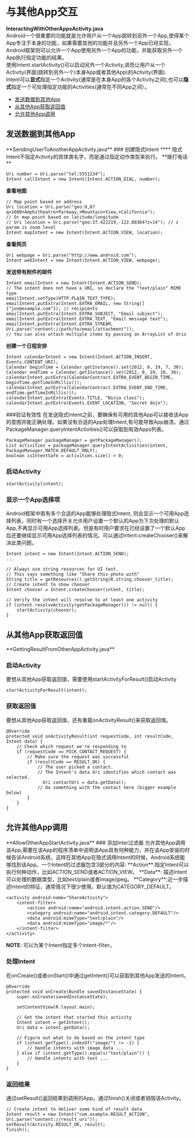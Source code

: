 # 与其他App交互
**InteractingWithOtherAppsActivity.java**  
Android一个很重要的功能就是允许用户从一个App跳转到另外一个App,使得某个App专注于本身的功能，如果需要其他的功能并且另外一个App已经实现，Android框架则可以允许一个App使用另外一个App的功能，并能获取另外一个App执行指定功能的结果。  
使用Intent.startActivity()可以启动另外一个Activity,进而让用户从一个Activity(界面)跳转到另外一个(本身App或者其他App)的Activity(界面).  
Intent可以**显式**指定一个Activity(通常是在本身App的各个Activity之间),也可以**隐式**指定一个可处理指定功能的Activities(通常在不同App之间）。  

* [发送数据到其他App](#sendUsersToAnotherApp)
* [从其他App获取返回值](#getResultFromAnotherApp)
* [允许其他App调用](#allowOtherAppInvoke)

<h2 id="sendUsersToAnotherApp">发送数据到其他App</h2>
**SendingUserToAnotherAppActivity.java**
### 创建隐式Intent
****
隐式Intent不指定Activity的具体类名字，而是通过指定动作类型来执行。  
**拨打电话**  

```
Uri number = Uri.parse("tel:5551234");
Intent callIntent = new Intent(Intent.ACTION_DIAL, number);
```
**查看地图** 
 
```
// Map point based on address
Uri location = Uri.parse("geo:0,0?q=1600+Amphitheatre+Parkway,+Mountain+View,+California");
// Or map point based on latitude/longitude
// Uri location = Uri.parse("geo:37.422219,-122.08364?z=14"); // z param is zoom level
Intent mapIntent = new Intent(Intent.ACTION_VIEW, location);
```
**查看网页**

```
Uri webpage = Uri.parse("http://www.android.com");
Intent webIntent = new Intent(Intent.ACTION_VIEW, webpage);
```

**发送带有附件的邮件**

```
Intent emailIntent = new Intent(Intent.ACTION_SEND);
// The intent does not have a URI, so declare the "text/plain" MIME type
emailIntent.setType(HTTP.PLAIN_TEXT_TYPE);
emailIntent.putExtra(Intent.EXTRA_EMAIL, new String[] {"jon@example.com"}); // recipients
emailIntent.putExtra(Intent.EXTRA_SUBJECT, "Email subject");
emailIntent.putExtra(Intent.EXTRA_TEXT, "Email message text");
emailIntent.putExtra(Intent.EXTRA_STREAM, Uri.parse("content://path/to/email/attachment"));
// You can also attach multiple items by passing an ArrayList of Uris
```
**创建一个日程安排**

```
Intent calendarIntent = new Intent(Intent.ACTION_INSERT, Events.CONTENT_URI);
Calendar beginTime = Calendar.getInstance().set(2012, 0, 19, 7, 30);
Calendar endTime = Calendar.getInstance().set(2012, 0, 19, 10, 30);
calendarIntent.putExtra(CalendarContract.EXTRA_EVENT_BEGIN_TIME, beginTime.getTimeInMillis());
calendarIntent.putExtra(CalendarContract.EXTRA_EVENT_END_TIME, endTime.getTimeInMillis());
calendarIntent.putExtra(Events.TITLE, "Ninja class");
calendarIntent.putExtra(Events.EVENT_LOCATION, "Secret dojo");
```
###验证有效性
在发送隐式Intent之前，要确保有可用的其他App可以接收该App的意图并能正确处理。如果没有合适的App处理Intent,有可能导致App崩溃。通过PackageManager.queryIntentActivities()可以获取到有效Apps列表。

```
PackageManager packageManager = getPackageManager();
List activities = packageManager.queryIntentActivities(intent, PackageManager.MATCH_DEFAULT_ONLY);
boolean isIntentSafe = activities.size() > 0;
```
### 启动Activity

`startActivity(intent);`
### 显示一个App选择项
Android框架中若有多个合适的App能够处理隐式Intent, 则会显示一个可用App选择列表，同时有一个选择开关允许用户设置一个默认的App为下次处理的默认App,不再显示可用App选择列表。但是有时用户要求在已经设置了一个默认App后还要继续显示可用App选择列表的情况。可以通过Intent.createChooser()来解决此类问题。

```
Intent intent = new Intent(Intent.ACTION_SEND);
...

// Always use string resources for UI text.
// This says something like "Share this photo with"
String title = getResources().getString(R.string.chooser_title);
// Create intent to show chooser
Intent chooser = Intent.createChooser(intent, title);

// Verify the intent will resolve to at least one activity
if (intent.resolveActivity(getPackageManager()) != null) {
    startActivity(chooser);
}
```

<h2 id="getResultFromAnotherApp">从其他App获取返回值</h2>
**GettingResultFromOtherAppActivity.java**

### 启动Activity
要想从其他App获取返回值，需要使用startActivityForResult()启动Activity

`startActivityForResult(intent);`

### 获取返回值
要想从其他App获取返回值，还有重载onActivityResult()来获取返回值。

```
@Override
protected void onActivityResult(int requestCode, int resultCode, Intent data) {
    // Check which request we're responding to
    if (requestCode == PICK_CONTACT_REQUEST) {
        // Make sure the request was successful
        if (resultCode == RESULT_OK) {
            // The user picked a contact.
            // The Intent's data Uri identifies which contact was selected.
			  Uri contactUri = data.getData();
            // Do something with the contact here (bigger example below)
        }
    }
}
```

<h2 id="allowOtherAppInvoke">允许其他App调用</h2>
**AllowOtherAppStartActivity.java**
### 添加Inter过滤器
允许其他App调用该App,需要在该App的程序清单中说明该App具有何种能力，并在该App安装的时候告诉Android系统，这样在其他App在隐式调用Intent的时候，Android系统能够找到该App。一个Intent的过滤器包含3部分的内容:  
**Action**:指定Intent可以执行何种动作，比如ACTION_SEND或者ACTION_VIEW。  
**Data**: 描述Intent可以处理的数据类型，比如text/plain或者image/jpeg。  
**Category**:近一步描述Intent的特征，通常情况下很少使用。默认值为CATEGORY_DEFAULT。

```
<activity android:name="ShareActivity">
    <intent-filter>
        <action android:name="android.intent.action.SEND"/>
        <category android:name="android.intent.category.DEFAULT"/>
        <data android:mimeType="text/plain"/>
        <data android:mimeType="image/*"/>
    </intent-filter>
</activity>
```
**NOTE**: 可以为某个Intent指定多个intent-filter。
### 处理Intent
在onCreate()或者onStart()中通过getIntent()可以获取到其他App发送的Intent。

```
@Override
protected void onCreate(Bundle savedInstanceState) {
    super.onCreate(savedInstanceState);

    setContentView(R.layout.main);

    // Get the intent that started this activity
    Intent intent = getIntent();
    Uri data = intent.getData();

    // Figure out what to do based on the intent type
    if (intent.getType().indexOf("image/") != -1) {
        // Handle intents with image data ...
    } else if (intent.getType().equals("text/plain")) {
        // Handle intents with text ...
    }
}
```
### 返回结果
通过setResult()返回结果到调用的App。通过finish()关闭或者销毁该Activity。

```
// Create intent to deliver some kind of result data
Intent result = new Intent("com.example.RESULT_ACTION", Uri.parse("content://result_uri"));
setResult(Activity.RESULT_OK, result);
finish();
```
